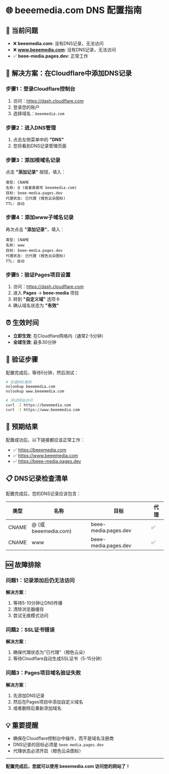 # 🌐 beeemedia.com DNS 配置指南

## 🚨 当前问题
- ❌ **beeemedia.com**: 没有DNS记录，无法访问
- ❌ **www.beeemedia.com**: 没有DNS记录，无法访问
- ✅ **beee-media.pages.dev**: 正常工作

## 🔧 解决方案：在Cloudflare中添加DNS记录

### 步骤1：登录Cloudflare控制台
1. 访问：https://dash.cloudflare.com
2. 登录您的账户
3. 选择域名：`beeemedia.com`

### 步骤2：进入DNS管理
1. 点击左侧菜单中的 **"DNS"**
2. 您将看到DNS记录管理页面

### 步骤3：添加根域名记录
点击 **"添加记录"** 按钮，填入：

```
类型: CNAME
名称: @ (或者直接写 beeemedia.com)
目标: beee-media.pages.dev
代理状态: 已代理 (橙色云朵图标)
TTL: 自动
```

### 步骤4：添加www子域名记录
再次点击 **"添加记录"**，填入：

```
类型: CNAME
名称: www
目标: beee-media.pages.dev
代理状态: 已代理 (橙色云朵图标)
TTL: 自动
```

### 步骤5：验证Pages项目设置
1. 访问：https://dash.cloudflare.com
2. 进入 **Pages** → **beee-media** 项目
3. 转到 **"自定义域"** 选项卡
4. 确认域名状态为 **"有效"**

## ⏰ 生效时间
- **立即生效**: 在Cloudflare网络内（通常2-5分钟）
- **全球生效**: 最多30分钟

## 🧪 验证步骤

配置完成后，等待5分钟，然后测试：

```bash
# 检查DNS解析
nslookup beeemedia.com
nslookup www.beeemedia.com

# 测试网站访问
curl -I https://beeemedia.com
curl -I https://www.beeemedia.com
```

## 🎯 预期结果
配置成功后，以下链接都应该正常工作：
- ✅ https://beeemedia.com
- ✅ https://www.beeemedia.com
- ✅ https://beee-media.pages.dev

## 📋 DNS记录检查清单

配置完成后，您的DNS记录应该包含：

| 类型 | 名称 | 目标 | 代理 |
|------|------|------|------|
| CNAME | @ (或 beeemedia.com) | beee-media.pages.dev | ✅ |
| CNAME | www | beee-media.pages.dev | ✅ |

## 🆘 故障排除

### 问题1：记录添加后仍无法访问
**解决方案**：
1. 等待5-10分钟让DNS传播
2. 清除浏览器缓存
3. 尝试无痕模式访问

### 问题2：SSL证书错误
**解决方案**：
1. 确保代理状态为"已代理"（橙色云朵）
2. 等待Cloudflare自动生成SSL证书（5-15分钟）

### 问题3：Pages项目域名验证失败
**解决方案**：
1. 先添加DNS记录
2. 然后在Pages项目中添加自定义域名
3. 或者删除后重新添加域名

## 💡 重要提醒
- 确保在Cloudflare控制台中操作，而不是域名注册商
- DNS记录的目标必须是 `beee-media.pages.dev`
- 代理状态必须开启（橙色云朵图标）

---

**配置完成后，您就可以使用 beeemedia.com 访问您的网站了！**
